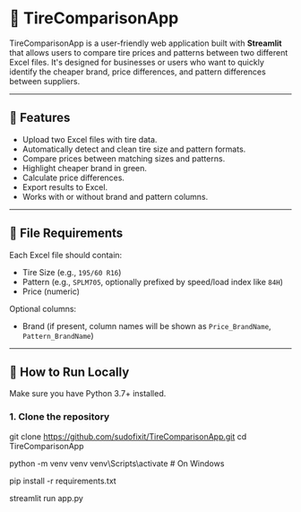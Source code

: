 # 🚗 TireComparisonApp

TireComparisonApp is a user-friendly web application built with **Streamlit** that allows users to compare tire prices and patterns between two different Excel files. It's designed for businesses or users who want to quickly identify the cheaper brand, price differences, and pattern differences between suppliers.

---

## 🔧 Features

- Upload two Excel files with tire data.
- Automatically detect and clean tire size and pattern formats.
- Compare prices between matching sizes and patterns.
- Highlight cheaper brand in green.
- Calculate price differences.
- Export results to Excel.
- Works with or without brand and pattern columns.

---

## 📂 File Requirements

Each Excel file should contain:
- Tire Size (e.g., `195/60 R16`)
- Pattern (e.g., `SPLM705`, optionally prefixed by speed/load index like `84H`)
- Price (numeric)

Optional columns:
- Brand (if present, column names will be shown as `Price_BrandName`, `Pattern_BrandName`)

---

## 🚀 How to Run Locally

Make sure you have Python 3.7+ installed.

### 1. Clone the repository

git clone https://github.com/sudofixit/TireComparisonApp.git
cd TireComparisonApp

python -m venv venv
venv\Scripts\activate  # On Windows

pip install -r requirements.txt

streamlit run app.py


